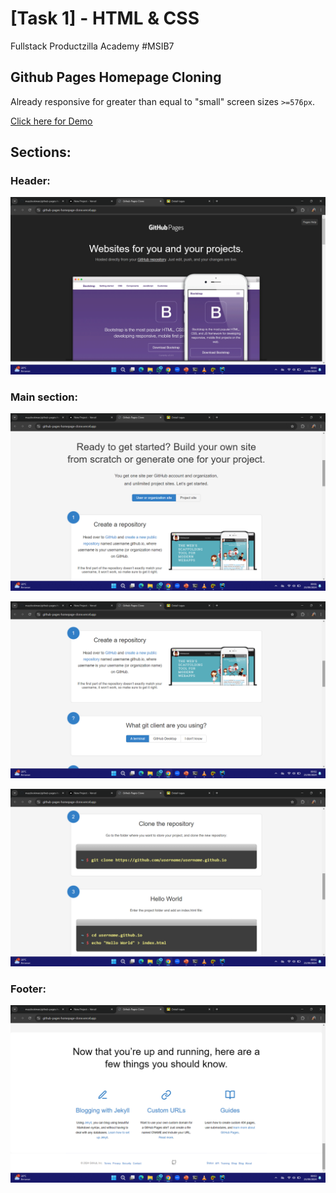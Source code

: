 # [Task 1] - HTML & CSS
Fullstack Productzilla Academy #MSIB7

## Github Pages Homepage Cloning
Already responsive for greater than equal to "small" screen sizes `>=576px`.

<u>[Click here for Demo](https://github-pages-homepage-clone.vercel.app/)</u>

## Sections:
### Header:
![header](assets/img/screenshots/ss-1.png)

### Main section:
![main-1](assets/img/screenshots/ss-2.png)

![main-2](assets/img/screenshots/ss-3.png)

![main-3](assets/img/screenshots/ss-4.png)

### Footer:
![footer](assets/img/screenshots/ss-5.png)